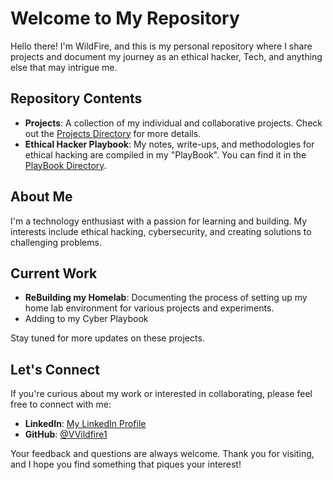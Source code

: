 # Welcome to My Repository

Hello there! I'm WildFire, and this is my personal repository where I share projects and document my journey as an ethical hacker, Tech, and anything else that may intrigue me.

## Repository Contents

- **Projects**: A collection of my individual and collaborative projects. Check out the [Projects Directory](/Projects) for more details.
- **Ethical Hacker Playbook**: My notes, write-ups, and methodologies for ethical hacking are compiled in my "PlayBook". You can find it in the [PlayBook Directory](/PlayBook).

## About Me

I'm a technology enthusiast with a passion for learning and building. My interests include ethical hacking, cybersecurity, and creating solutions to challenging problems.

## Current Work

- **ReBuilding my Homelab**: Documenting the process of setting up my home lab environment for various projects and experiments.
- Adding to my Cyber Playbook


Stay tuned for more updates on these projects.

## Let's Connect

If you're curious about my work or interested in collaborating, please feel free to connect with me:

- **LinkedIn**: [My LinkedIn Profile](www.linkedin.com/in/1-michael-graves)
- **GitHub**: [@VVildfire1](https://github.com/VVildfire1)

Your feedback and questions are always welcome. Thank you for visiting, and I hope you find something that piques your interest!

